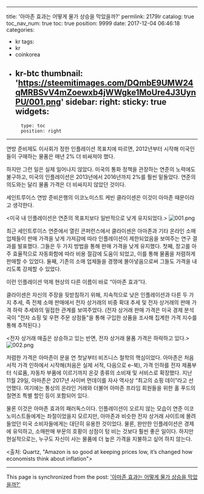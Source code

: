 
---
title: '아마존 효과는 어떻게 물가 상승을 막았을까?'
permlink: 2179lr
catalog: true
toc_nav_num: true
toc: true
position: 9999
date: 2017-12-04 06:46:18
categories:
- kr
tags:
- kr
- coinkorea
- kr-btc
thumbnail: 'https://steemitimages.com/DQmbE9UMW24qMRBSvV4mZoewxb4jWWgke1MoUre4J3UynPU/001.png'
sidebar:
    right:
        sticky: true
widgets:
    -
        type: toc
        position: right
---


연방 준비제도 이사회가 정한 인플레이션 목표치에 따르면, 2012년부터 시작해 미국인들이 구매하는 물품은 매년 2% 더 비싸져야 했다.
  
하지만 그런 일은 실제 일어나지 않았다. 미국의 통화 정책을 관장하는 연준의 노력에도 불구하고, 미국의 인플레이션은 2013년에서 2016년까지 2%를 훨씬 밑돌았다. 연준의 의도와는 달리 물품 가격은 더 비싸지지 않았던 것이다. 
  
세인트루이스 연방 준비은행의 이코노미스트 케빈 클라이센은 이것이 아마존 때문이라고 생각한다. 

<미국 내 인플레이션은 연준의 목표치보다 일반적으로 낮게 유지되었다.>
![001.png](https://steemitimages.com/DQmbE9UMW24qMRBSvV4mZoewxb4jWWgke1MoUre4J3UynPU/001.png)
  
최근 세인트루이스 연준에서 열린 콘퍼런스에서 클라이센은 아마존과 기타 온라인 소매 업체들이 판매 가격을 낮게 가져감에 따라 인플레이션이 제한되었음을 보여주는 연구 결과를 발표했다. 그들은 두 가지 방법을 통해 판매 가격을 낮게 유지했다. 첫째, 창고를 아주 효율적으로 자동화함에 따라 비용 절감에 도움이 되었고, 이를 통해 물품을 저렴하게 판매할 수 있었다. 둘째, 기존의 소매 업체들을 경쟁에 몰아넣음으로써 그들도 가격을 내리도록 강제할 수 있었다. 
  
이런 인플레이션 억제 현상의 다른 이름이 바로 “아마존 효과”다.
  
클라이센은 자신의 주장을 뒷받침하기 위해, 지속적으로 낮은 인플레이션과 다른 두 가지 추세, 즉 전체 소매 판매에서 전자 상거래의 비중 확대 추세 및 전자 상거래의 판매 가격 하락 추세와의 밀접한 관계를 보여주었다. (전자 상거래 판매 가격은 미국 경제 분석국이 "전자 쇼핑 및 우편 주문 상점들"을 통해 구입한 상품을 조사해 집계한 가격 지수를 통해 추적된다.)

<전자 상거래 매출은 상승하고 있는 반면, 전자 상거래 물품 가격은 하락하고 있다.> 
![002.png](https://steemitimages.com/DQmX8pCRbBdd7Ah2nspKqpfZY2uTJyM3D85jHBxqecwdQ32/002.png)

저렴한 가격은 아마존이 문을 연 첫날부터 비즈니스 철학의 핵심이었다. 아마존은 처음 서적 가격 인하에서 시작해(처음은 실제 서적, 다음으로 e-북), 가격 인하를 전자 제품부터 식료품, 자동차 부품에 이르기까지 온갖 종류의 소비재 및 서비스로 확장했다. 지난 11월 29일, 아마존은 2017년 사이버 먼데이를 자사 역사상 “최고의 쇼핑 데이”라고 선언했다. 여기에는 통상의 온라인 거래와 더불어 아마존 프라임 회원들을 위한 홀 푸드의 칠면조 특별 할인 등이 포함되어 있다. 
  
물론 이것은 아마존 효과의 패러독스이다. 인플레이션이 오르지 않는 모습이 연준 이코노미스트들에게는 좌절이었을지 모르지만, 아마존과 비슷한 전자 상거래 사이트에 몰려들었던 미국 소비자들에게는 대단히 유용한 것이었다. 물론, 완만한 인플레이션은 경제에 유익하고, 소매판매 부문의 호황이 상점이 텅 비는 것보다 훨씬 좋은 일이다. 하지만 현실적으로는, 누구도 자신이 사는 물품에 더 높은 가격을 지불하고 싶어 하지 않는다.
  
<출처: Quartz, "Amazon is so good at keeping prices low, it’s changed how economists think about inflation">

- - -

This page is synchronized from the post: ['아마존 효과는 어떻게 물가 상승을 막았을까?'](https://steemit.com/@pius.pius/2179lr)
